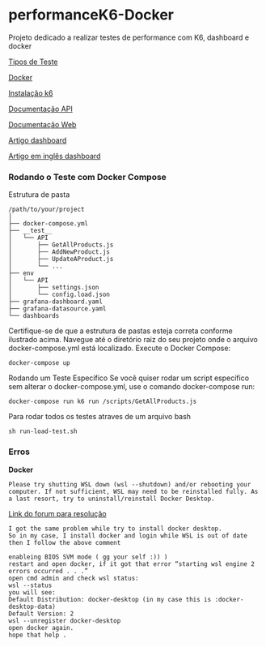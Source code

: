 # performanceK6-Docker
Projeto dedicado a realizar testes de performance com K6, dashboard e docker

[Tipos de Teste](https://grafana.com/docs/k6/latest/testing-guides/test-types/)

[Docker](https://docs.docker.com/guides/)

[Instalação k6](https://grafana.com/docs/k6/latest/set-up/install-k6/)

[Documentação API](https://fakestoreapi.com/docs)

[Documentação Web](https://grafana.com/docs/k6/latest/using-k6-browser/running-browser-tests/)

[Artigo dashboard](https://pedrohjmartins.medium.com/teste-de-carga-com-k6-integração-com-docker-compose-influxdb-grafana-b35d9dbf5d6e)

[Artigo em inglês dashboard](https://medium.com/swlh/beautiful-load-testing-with-k6-and-docker-compose-4454edb3a2e3)

### Rodando o Teste com Docker Compose

Estrutura de pasta 

```
/path/to/your/project
│
├── docker-compose.yml
├── __test__
│   └── API
│       ├── GetAllProducts.js
│       ├── AddNewProduct.js
│       ├── UpdateAProduct.js
│       └── ...
├── env
│   └── API
│       ├── settings.json
│       └── config.load.json
├── grafana-dashboard.yaml
├── grafana-datasource.yaml
└── dashboards
```
Certifique-se de que a estrutura de pastas esteja correta conforme ilustrado acima. Navegue até o diretório raiz do seu projeto onde o arquivo docker-compose.yml está localizado. Execute o Docker Compose:

```
docker-compose up
```

Rodando um Teste Específico
Se você quiser rodar um script específico sem alterar o docker-compose.yml, use o comando docker-compose run:


```
docker-compose run k6 run /scripts/GetAllProducts.js
```

Para rodar todos os testes atraves de um arquivo bash

```
sh run-load-test.sh 
```

### Erros 

**Docker**

```
Please try shutting WSL down (wsl --shutdown) and/or rebooting your computer. If not sufficient, WSL may need to be reinstalled fully. As a last resort, try to uninstall/reinstall Docker Desktop.
```

[Link do forum para resolução](https://forums.docker.com/t/an-unexpected-error-was-encountered-while-executing-a-wsl-command/137525/8)

```
I got the same problem while try to install docker desktop.
So in my case, I install docker and login while WSL is out of date then I follow the above comment

enableing BIOS SVM mode ( gg your self :)) )
restart and open docker, if it got that error “starting wsl engine 2 errors occurred . . .”
open cmd admin and check wsl status:
wsl --status
you will see:
Default Distribution: docker-desktop (in my case this is :docker-desktop-data)
Default Version: 2
wsl --unregister docker-desktop 
open docker again.
hope that help .
```